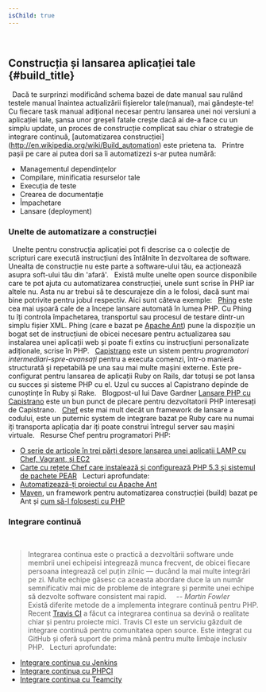 ```yaml
---
isChild: true
---
```

 
## Construcția și lansarea aplicației tale {#build_title}
 
Dacă te surprinzi modificând schema bazei de date manual sau rulând testele manual înaintea actualizării
fișierelor tale(manual), mai gândește-te! Cu fiecare task manual adițional necesar pentru lansarea unei noi
versiuni a aplicației tale, șansa unor greșeli fatale crește dacă ai de-a face cu un simplu update,
un proces de construcție complicat sau chiar o strategie de integrare continuă, [automatizarea construcției]
(http://en.wikipedia.org/wiki/Build_automation) este prietena ta.
 
Printre pașii pe care ai putea dori sa îi automatizezi s-ar putea numără:
 
* Managementul dependințelor
* Compilare, minificatia resurselor tale
* Execuția de teste
* Crearea de documentație
* Împachetare
* Lansare (deployment)
 
 
### Unelte de automatizare a construcției
 
Unelte pentru construcția aplicației pot fi descrise ca o colecție de scripturi care execută instrucțiuni des
întâlnite în dezvoltarea de software. Unealta de construcție nu este parte a software-ului tău, ea acționează
asupra soft-ului tău din 'afară'.
 
Există multe unelte open source disponibile care te pot ajuta cu automatizarea construcției, unele sunt scrise în PHP
iar altele nu. Asta nu ar trebui să te descurajeze din a le folosi, dacă sunt mai bine potrivite pentru
jobul respectiv. Aici sunt câteva exemple:
 
[Phing](http://www.phing.info/) este cea mai ușoară cale de a începe lansare automată în lumea PHP. Cu
Phing tu îți controla împachetarea, transportul sau procesul de testare dintr-un simplu fișier XML. Phing (care e
bazat pe [Apache Ant](http://ant.apache.org/)) pune la dispoziție un bogat set de instrucțiuni de obicei
necesare pentru actualizarea sau instalarea unei aplicații web și poate fi extins cu instrucțiuni
personalizate adiționale, scrise în PHP.
 
[Capistrano](https://github.com/capistrano/capistrano/wiki) este un sistem pentru *programatori intermediari-spre-avansați*
pentru a executa comenzi, într-o manieră structurată și repetabilă pe una sau mai multe mașini externe.
Este pre-configurat pentru lansarea de aplicații Ruby on Rails, dar totuși se pot lansa cu succes
și sisteme PHP cu el. Uzul cu succes al Capistrano depinde de cunoștințe în Ruby și Rake.
 
Blogpost-ul lui Dave Gardner [Lansare PHP cu Capistrano](http://www.davegardner.me.uk/blog/2012/02/13/php-deployment-with-capistrano/)
este un bun punct de plecare pentru dezvoltatorii PHP interesați de Capistrano.
 
[Chef](http://www.opscode.com/chef/) este mai mult decât un framework de lansare a codului, este un puternic system
de integrare bazat pe Ruby care nu numai iți transporta aplicația dar iți poate construi întregul server sau mașini virtuale.
 
Resurse Chef pentru programatori PHP:
 
* [O serie de articole în trei părți despre lansarea unei aplicații LAMP cu Chef, Vagrant, și EC2](http://www.jasongrimes.org/2012/06/managing-lamp-environments-with-chef-vagrant-and-ec2-1-of-3/)
* [Carte cu rețete Chef care instalează și configurează PHP 5.3 și sistemul de pachete PEAR](https://github.com/opscode-cookbooks/php)
 
Lecturi aprofundate:
 
* [Automatizează-ți proiectul cu Apache Ant](http://net.tutsplus.com/tutorials/other/automate-your-projects-with-apache-ant/)
* [Maven](http://maven.apache.org/), un framework pentru automatizarea construcției (build) bazat pe Ant și
[cum să-l folosești cu PHP](http://www.php-maven.org/)
 
### Integrare continuă
 
> Integrarea continua este o practică a dezvoltării software unde membrii unei echipeisi integrează munca frecvent,
> de obicei fiecare persoana integrează cel puțin zilnic — ducând la mai multe integrări pe zi. Multe echipe găsesc
> ca aceasta abordare duce la un număr semnificativ mai mic de probleme de integrare și permite unei echipe să
> dezvolte software consistent mai rapid.
 
 
*-- Martin Fowler*
 
 
Există diferite metode de a implementa integrare continuă pentru PHP. Recent [Travis CI](https://travis-ci.org/) a făcut ca integrarea continua sa devină o realitate chiar și pentru proiecte mici.
Travis CI este un serviciu găzduit de integrare continuă pentru comunitatea open source.
Este integrat cu GitHub și oferă suport de prima mână pentru multe limbaje inclusiv PHP.
 
Lecturi aprofundate:
 
* [Integrare continua cu Jenkins](http://jenkins-ci.org/)
* [Integrare continua cu PHPCI](http://www.phptesting.org/)
* [Integrare continua cu Teamcity](http://www.jetbrains.com/teamcity/)
 
